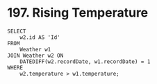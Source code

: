 # 197. Rising Temperature

```mysql
SELECT
    w2.id AS 'Id'
FROM
    Weather w1
JOIN Weather w2 ON
    DATEDIFF(w2.recordDate, w1.recordDate) = 1
WHERE
    w2.temperature > w1.temperature;
```